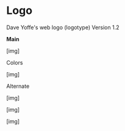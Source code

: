# Logo
Dave Yoffe's web logo (logotype)
Version 1.2  
  
**Main** 
  
[img]  
  
    
Colors  
  
[img]  
  
    
Alternate
  
[img]  
  
[img]  
  
[img]  
